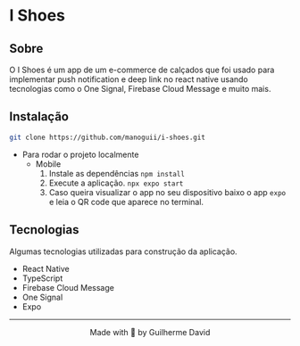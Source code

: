 # I Shoes

## Sobre

O I Shoes é um app de um e-commerce de calçados que foi usado para implementar push notification e deep link no react native usando tecnologias como o One Signal, Firebase Cloud Message e muito mais.

## Instalação

```bash
git clone https://github.com/manoguii/i-shoes.git
```

- Para rodar o projeto localmente
  - Mobile
    1. Instale as dependências ```npm install```
    2. Execute a aplicação. ```npx expo start```
    3. Caso queira visualizar o app no seu dispositivo baixo o app ```expo``` e leia o QR code que aparece no terminal.

## Tecnologias

Algumas tecnologias utilizadas para construção da aplicação.

- React Native
- TypeScript
- Firebase Cloud Message
- One Signal
- Expo

---

<center>Made with 💙 by Guilherme David</center>
